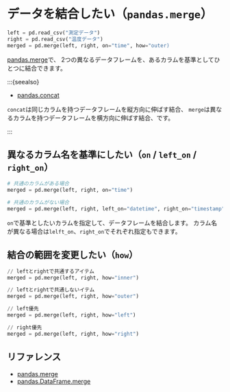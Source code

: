 # データを結合したい（``pandas.merge``）

```python
left = pd.read_csv("測定データ")
right = pd.read_csv("温度データ")
merged = pd.merge(left, right, on="time", how="outer)
```

[pandas.merge](https://pandas.pydata.org/pandas-docs/stable/reference/api/pandas.merge.html)で、
2つの異なるデータフレームを、あるカラムを基準としてひとつに結合できます。

:::{seealso}

- [pandas.concat](./pandas-concat.md)

``concat``は同じカラムを持つデータフレームを縦方向に伸ばす結合、
``merge``は異なるカラムを持つデータフレームを横方向に伸ばす結合、です。

:::

## 異なるカラム名を基準にしたい（``on`` / ``left_on`` / ``right_on``）

```python
# 共通のカラムがある場合
merged = pd.merge(left, right, on="time")

# 共通のカラムがない場合
merged = pd.merge(left, right, left_on="datetime", right_on="timestamp")
```

``on``で基準としたいカラムを指定して、データフレームを結合します。
カラム名が異なる場合は``lelft_on``、``right_on``でそれぞれ指定もできます。

## 結合の範囲を変更したい（``how``）

```python
// leftとrightで共通するアイテム
merged = pd.merge(left, right, how="inner")

// leftとrightで共通しないイテム
merged = pd.merge(left, right, how="outer")

// left優先
merged = pd.merge(left, right, how="left")

// right優先
merged = pd.merge(left, right, how="right")
```

##  リファレンス

- [pandas.merge](https://pandas.pydata.org/pandas-docs/stable/reference/api/pandas.merge.html)
- [pandas.DataFrame.merge](https://pandas.pydata.org/pandas-docs/stable/reference/api/pandas.DataFrame.merge.html)
